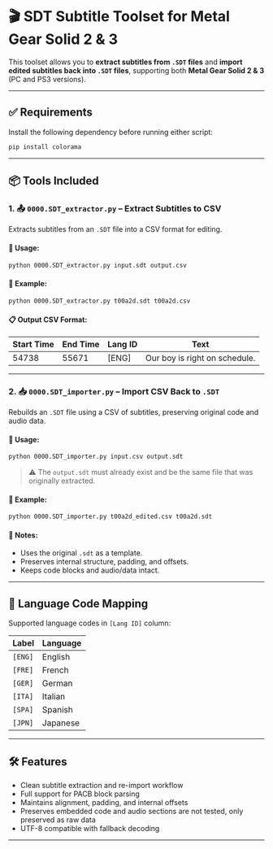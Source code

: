 # 🎬 SDT Subtitle Toolset for Metal Gear Solid 2 & 3

This toolset allows you to **extract subtitles from `.SDT` files** and **import edited subtitles back into `.SDT` files**, supporting both **Metal Gear Solid 2 & 3** (PC and PS3 versions).

---

## ✅ Requirements

Install the following dependency before running either script:

```bash
pip install colorama
```

---

## 📦 Tools Included

### 1. 📤 `0000.SDT_extractor.py` – Extract Subtitles to CSV

Extracts subtitles from an `.SDT` file into a CSV format for editing.

#### 🔧 Usage:
```bash
python 0000.SDT_extractor.py input.sdt output.csv
```

#### 📌 Example:
```bash
python 0000.SDT_extractor.py t00a2d.sdt t00a2d.csv
```

#### 📋 Output CSV Format:

| Start Time | End Time | Lang ID | Text                         |
|------------|----------|---------|------------------------------|
| 54738      | 55671    | [ENG]   | Our boy is right on schedule.|

---

### 2. 📥 `0000.SDT_importer.py` – Import CSV Back to `.SDT`

Rebuilds an `.SDT` file using a CSV of subtitles, preserving original code and audio data.

#### 🔧 Usage:
```bash
python 0000.SDT_importer.py input.csv output.sdt
```

> ⚠️ The `output.sdt` must already exist and be the same file that was originally extracted.

#### 📌 Example:
```bash
python 0000.SDT_importer.py t00a2d_edited.csv t00a2d.sdt
```

#### 📝 Notes:
- Uses the original `.sdt` as a template.
- Preserves internal structure, padding, and offsets.
- Keeps code blocks and audio/data intact.

---

## 📄 Language Code Mapping

Supported language codes in `[Lang ID]` column:

| Label     | Language        |
|-----------|-----------------|
| `[ENG]`   | English         |
| `[FRE]`   | French          |
| `[GER]`   | German          |
| `[ITA]`   | Italian         |
| `[SPA]`   | Spanish         |
| `[JPN]`   | Japanese        |

---

## 🛠 Features

- Clean subtitle extraction and re-import workflow
- Full support for PACB block parsing
- Maintains alignment, padding, and internal offsets
- Preserves embedded code and audio sections are not tested, only preserved as raw data
- UTF-8 compatible with fallback decoding

---

